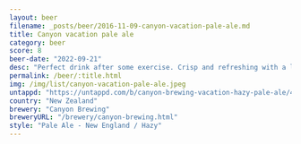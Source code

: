 ```yaml
---
layout: beer
filename: _posts/beer/2016-11-09-canyon-vacation-pale-ale.md
title: Canyon vacation pale ale
category: beer
score: 8
beer-date: "2022-09-21"
desc: "Perfect drink after some exercise. Crisp and refreshing with a little fruity flavour"
permalink: /beer/:title.html
img: /img/list/canyon-vacation-pale-ale.jpeg
untappd: "https://untappd.com/b/canyon-brewing-vacation-hazy-pale-ale/4618969"
country: "New Zealand"
brewery: "Canyon Brewing"
breweryURL: "/brewery/canyon-brewing.html"
style: "Pale Ale - New England / Hazy"
---
```

